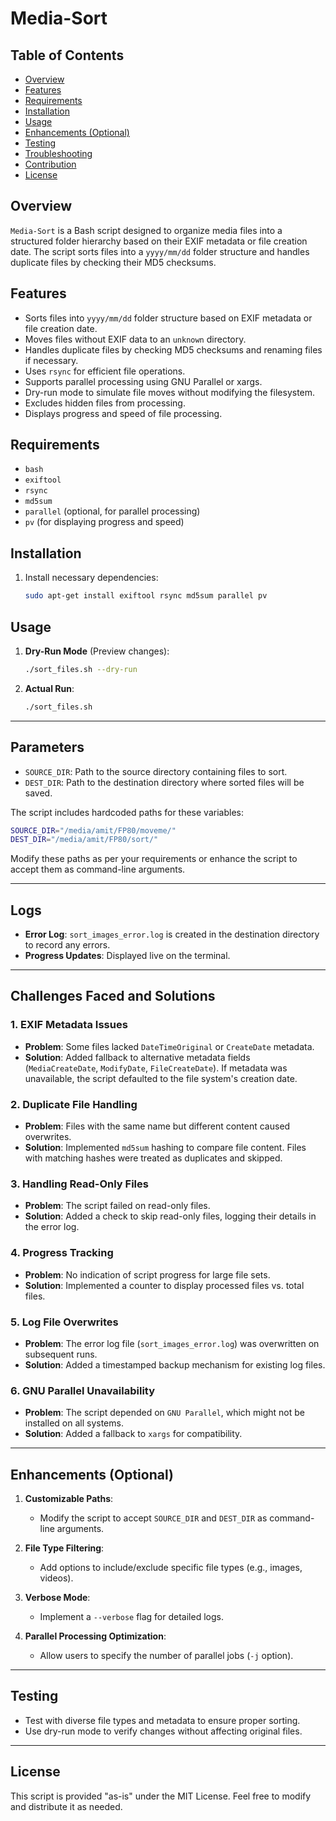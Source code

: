 # Media-Sort

## Table of Contents
- [Overview](#overview)
- [Features](#features)
- [Requirements](#requirements)
- [Installation](#installation)
- [Usage](#usage)
- [Enhancements (Optional)](#enhancements-optional)
- [Testing](#testing)
- [Troubleshooting](#troubleshooting)
- [Contribution](#contribution)
- [License](#license)

## Overview
`Media-Sort` is a Bash script designed to organize media files into a structured folder hierarchy based on their EXIF metadata or file creation date. The script sorts files into a `yyyy/mm/dd` folder structure and handles duplicate files by checking their MD5 checksums.

## Features
- Sorts files into `yyyy/mm/dd` folder structure based on EXIF metadata or file creation date.
- Moves files without EXIF data to an `unknown` directory.
- Handles duplicate files by checking MD5 checksums and renaming files if necessary.
- Uses `rsync` for efficient file operations.
- Supports parallel processing using GNU Parallel or xargs.
- Dry-run mode to simulate file moves without modifying the filesystem.
- Excludes hidden files from processing.
- Displays progress and speed of file processing.

## Requirements
- `bash`
- `exiftool`
- `rsync`
- `md5sum`
- `parallel` (optional, for parallel processing)
- `pv` (for displaying progress and speed)

## Installation
1. Install necessary dependencies:
   ```bash
   sudo apt-get install exiftool rsync md5sum parallel pv
   ```

## Usage

1. **Dry-Run Mode** (Preview changes):
   ```bash
   ./sort_files.sh --dry-run
   ```

2. **Actual Run**:
   ```bash
   ./sort_files.sh
   ```

---

## Parameters

- `SOURCE_DIR`: Path to the source directory containing files to sort.
- `DEST_DIR`: Path to the destination directory where sorted files will be saved.

The script includes hardcoded paths for these variables:
```bash
SOURCE_DIR="/media/amit/FP80/moveme/"
DEST_DIR="/media/amit/FP80/sort/"
```

Modify these paths as per your requirements or enhance the script to accept them as command-line arguments.

---

## Logs

- **Error Log**: `sort_images_error.log` is created in the destination directory to record any errors.
- **Progress Updates**: Displayed live on the terminal.

---

## Challenges Faced and Solutions

### 1. **EXIF Metadata Issues**
   - **Problem**: Some files lacked `DateTimeOriginal` or `CreateDate` metadata.
   - **Solution**: Added fallback to alternative metadata fields (`MediaCreateDate`, `ModifyDate`, `FileCreateDate`). If metadata was unavailable, the script defaulted to the file system's creation date.

### 2. **Duplicate File Handling**
   - **Problem**: Files with the same name but different content caused overwrites.
   - **Solution**: Implemented `md5sum` hashing to compare file content. Files with matching hashes were treated as duplicates and skipped.

### 3. **Handling Read-Only Files**
   - **Problem**: The script failed on read-only files.
   - **Solution**: Added a check to skip read-only files, logging their details in the error log.

### 4. **Progress Tracking**
   - **Problem**: No indication of script progress for large file sets.
   - **Solution**: Implemented a counter to display processed files vs. total files.

### 5. **Log File Overwrites**
   - **Problem**: The error log file (`sort_images_error.log`) was overwritten on subsequent runs.
   - **Solution**: Added a timestamped backup mechanism for existing log files.

### 6. **GNU Parallel Unavailability**
   - **Problem**: The script depended on `GNU Parallel`, which might not be installed on all systems.
   - **Solution**: Added a fallback to `xargs` for compatibility.

---

## Enhancements (Optional)

1. **Customizable Paths**:
   - Modify the script to accept `SOURCE_DIR` and `DEST_DIR` as command-line arguments.

2. **File Type Filtering**:
   - Add options to include/exclude specific file types (e.g., images, videos).

3. **Verbose Mode**:
   - Implement a `--verbose` flag for detailed logs.

4. **Parallel Processing Optimization**:
   - Allow users to specify the number of parallel jobs (`-j` option).

---

## Testing

- Test with diverse file types and metadata to ensure proper sorting.
- Use dry-run mode to verify changes without affecting original files.

---

## License

This script is provided "as-is" under the MIT License. Feel free to modify and distribute it as needed.
